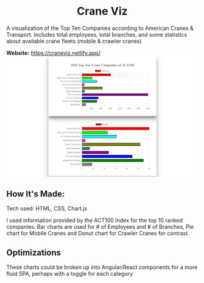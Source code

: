 <div align="center">

# Crane Viz

</div>


A visualization of the Top Ten Companies according to American Cranes & Transport. Includes total employees, total branches, and some statistics about available crane fleets (mobile & crawler cranes) 

**Website:** https://craneviz.netlify.app/
![](https://github.com/juctaposed/craneViz/blob/main/craneViz.JPG)


## How It's Made:
Tech used: HTML, CSS, Chart.js

I used information provided by the ACT100 Index for the top 10 ranked companies. Bar charts are used for # of Employees and # of Branches, Pie chart for Mobile Cranes and Donut chart for Crawler Cranes for contrast.


## Optimizations

These charts could be broken up into Angular/React components for a more fluid SPA, perhaps with a toggle for each category

